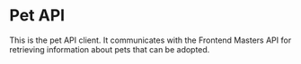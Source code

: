 # Pet API

This is the pet API client. It communicates with the Frontend Masters API for retrieving information about pets that can be adopted.
